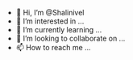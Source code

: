 - 👋 Hi, I’m @Shalinivel
- 👀 I’m interested in ...
- 🌱 I’m currently learning ...
- 💞️ I’m looking to collaborate on ...
- 📫 How to reach me ...

<!---
Shalinivel/Shalinivel is a ✨ special ✨ repository because its `README.md` (this file) appears on your GitHub profile.
You can click the Preview link to take a look at your changes.
--->
